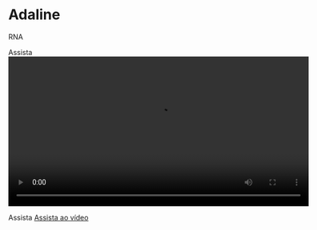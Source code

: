 
# Adaline

RNA

Assista
<video width="600" controls>
    <source src="https://github.com/OliveiraVictor2/Minicurso_RNAs/raw/refs/heads/main/videos/video.mp4" type="video/mp4">
    Seu navegador não suporta a reprodução do vídeo.
</video>





Assista
[Assista ao vídeo](https://github.com/OliveiraVictor2/Minicurso_RNAs/raw/refs/heads/main/videos/video.mp4)
